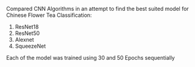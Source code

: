 Compared CNN Algorithms in an attempt to find the best suited model for Chinese Flower Tea Classification:
1. ResNet18
2. ResNet50
3. Alexnet
4. SqueezeNet

Each of the model was trained using 30 and 50 Epochs sequentially
